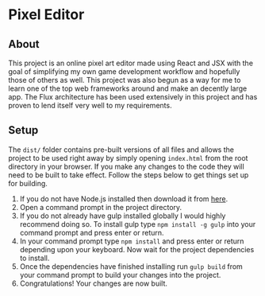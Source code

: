 # Pixel Editor

## About

This project is an online pixel art editor made using React and JSX with the goal of simplifying my own game development workflow and hopefully those of others as well. This project was also begun as a way for me to learn one of the top web frameworks around and make an decently large app. The Flux architecture has been used extensively in this project and has proven to lend itself very well to my requirements.

## Setup

The `dist/` folder contains pre-built versions of all files and allows the project to be used right away by simply opening `index.html` from the root directory in your browser. If you make any changes to the code they will need to be built to take effect. Follow the steps below to get things set up for building.

1. If you do not have Node.js installed then download it from [here](https://nodejs.org/en/download/).
2. Open a command prompt in the project directory.
3. If you do not already have gulp installed globally I would highly recommend doing so. To install gulp type `npm install -g gulp` into your command prompt and press enter or return.
4. In your command prompt type `npm install` and press enter or return depending upon your keyboard. Now wait for the project dependencies to install.
5. Once the dependencies have finished installing run `gulp build` from your command prompt to build your changes into the project.
6. Congratulations! Your changes are now built.
